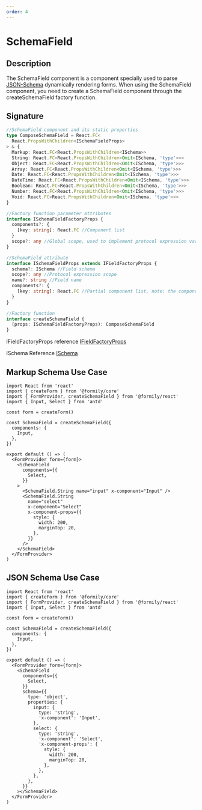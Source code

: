 ```yaml
---
order: 4
---
```


# SchemaField

## Description

The SchemaField component is a component specially used to parse [JSON-Schema](/api/shared/schema) dynamically rendering forms.
When using the SchemaField component, you need to create a SchemaField component through the createSchemaField factory function.

## Signature

```ts
//SchemaField component and its static properties
type ComposeSchemaField = React.FC<
  React.PropsWithChildren<ISchemaFieldProps>
> & {
  Markup: React.FC<React.PropsWithChildren<ISchema>>
  String: React.FC<React.PropsWithChildren<Omit<ISchema, 'type'>>>
  Object: React.FC<React.PropsWithChildren<Omit<ISchema, 'type'>>>
  Array: React.FC<React.PropsWithChildren<Omit<ISchema, 'type'>>>
  Date: React.FC<React.PropsWithChildren<Omit<ISchema, 'type'>>>
  DateTime: React.FC<React.PropsWithChildren<Omit<ISchema, 'type'>>>
  Boolean: React.FC<React.PropsWithChildren<Omit<ISchema, 'type'>>>
  Number: React.FC<React.PropsWithChildren<Omit<ISchema, 'type'>>>
  Void: React.FC<React.PropsWithChildren<Omit<ISchema, 'type'>>>
}

//Factory function parameter attributes
interface ISchemaFieldFactoryProps {
  components?: {
    [key: string]: React.FC //Component list
  }
  scope?: any //Global scope, used to implement protocol expression variable injection
}

//SchemaField attribute
interface ISchemaFieldProps extends IFieldFactoryProps {
  schema?: ISchema //Field schema
  scope?: any //Protocol expression scope
  name?: string //Field name
  components?: {
    [key: string]: React.FC //Partial component list, note: the components passed here cannot enjoy smart prompts
  }
}

//Factory function
interface createSchemaField {
  (props: ISchemaFieldFactoryProps): ComposeSchemaField
}
```

IFieldFactoryProps reference [IFieldFactoryProps](https://core.formilyjs.org/api/models/form#ifieldfactoryprops)

ISchema Reference [ISchema](/api/shared/schema#ischema)

## Markup Schema Use Case

```tsx
import React from 'react'
import { createForm } from '@formily/core'
import { FormProvider, createSchemaField } from '@formily/react'
import { Input, Select } from 'antd'

const form = createForm()

const SchemaField = createSchemaField({
  components: {
    Input,
  },
})

export default () => (
  <FormProvider form={form}>
    <SchemaField
      components={{
        Select,
      }}
    >
      <SchemaField.String name="input" x-component="Input" />
      <SchemaField.String
        name="select"
        x-component="Select"
        x-component-props={{
          style: {
            width: 200,
            marginTop: 20,
          },
        }}
      />
    </SchemaField>
  </FormProvider>
)
```

## JSON Schema Use Case

```tsx
import React from 'react'
import { createForm } from '@formily/core'
import { FormProvider, createSchemaField } from '@formily/react'
import { Input, Select } from 'antd'

const form = createForm()

const SchemaField = createSchemaField({
  components: {
    Input,
  },
})

export default () => (
  <FormProvider form={form}>
    <SchemaField
      components={{
        Select,
      }}
      schema={{
        type: 'object',
        properties: {
          input: {
            type: 'string',
            'x-component': 'Input',
          },
          select: {
            type: 'string',
            'x-component': 'Select',
            'x-component-props': {
              style: {
                width: 200,
                marginTop: 20,
              },
            },
          },
        },
      }}
    ></SchemaField>
  </FormProvider>
)
```
